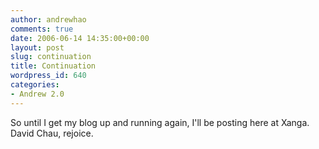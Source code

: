 ```yaml
---
author: andrewhao
comments: true
date: 2006-06-14 14:35:00+00:00
layout: post
slug: continuation
title: Continuation
wordpress_id: 640
categories:
- Andrew 2.0
---
```


So until I get my blog up and running again, I'll be posting here at Xanga. David Chau, rejoice.
